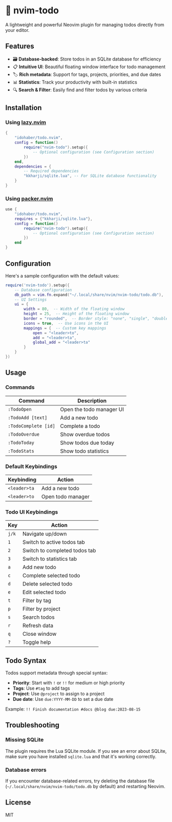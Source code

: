 # 📝 nvim-todo

A lightweight and powerful Neovim plugin for managing todos directly from your editor.

## Features

- 🗃️ **Database-backed**: Store todos in an SQLite database for efficiency
- 📋 **Intuitive UI**: Beautiful floating window interface for todo management
- 🏷️ **Rich metadata**: Support for tags, projects, priorities, and due dates
- 📊 **Statistics**: Track your productivity with built-in statistics
- 🔍 **Search & Filter**: Easily find and filter todos by various criteria

## Installation

### Using [lazy.nvim](https://github.com/folke/lazy.nvim)

```lua
{
    "idohaber/todo.nvim",
    config = function()
        require("nvim-todo").setup({
            -- Optional configuration (see Configuration section)
        })
    end,
    dependencies = {
        -- Required dependencies
        "kkharji/sqlite.lua", -- For SQLite database functionality
    }
}
```

### Using [packer.nvim](https://github.com/wbthomason/packer.nvim)

```lua
use {
    "idohaber/todo.nvim",
    requires = {"kkharji/sqlite.lua"},
    config = function()
        require("nvim-todo").setup({
            -- Optional configuration (see Configuration section)
        })
    end
}
```

## Configuration

Here's a sample configuration with the default values:

```lua
require('nvim-todo').setup({
    -- Database configuration
    db_path = vim.fn.expand("~/.local/share/nvim/nvim-todo/todo.db"),
    -- UI Settings
    ui = {
        width = 80,  -- Width of the floating window
        height = 25,  -- Height of the floating window
        border = "rounded",  -- Border style: "none", "single", "double", "rounded"
        icons = true,  -- Use icons in the UI
        mappings = {  -- Custom key mappings
            open = "<leader>to",
            add = "<leader>ta",
            global_add = "<leader>ta"
        }
    }
})
```

## Usage

### Commands

| Command | Description |
|---------|-------------|
| `:TodoOpen` | Open the todo manager UI |
| `:TodoAdd [text]` | Add a new todo |
| `:TodoComplete [id]` | Complete a todo |
| `:TodoOverdue` | Show overdue todos |
| `:TodoToday` | Show todos due today |
| `:TodoStats` | Show todo statistics |

### Default Keybindings

| Keybinding | Action |
|------------|--------|
| `<leader>ta` | Add a new todo |
| `<leader>to` | Open todo manager |

### Todo UI Keybindings

| Key | Action |
|-----|--------|
| `j/k` | Navigate up/down |
| `1` | Switch to active todos tab |
| `2` | Switch to completed todos tab |
| `3` | Switch to statistics tab |
| `a` | Add new todo |
| `c` | Complete selected todo |
| `d` | Delete selected todo |
| `e` | Edit selected todo |
| `t` | Filter by tag |
| `p` | Filter by project |
| `s` | Search todos |
| `r` | Refresh data |
| `q` | Close window |
| `?` | Toggle help |

## Todo Syntax

Todos support metadata through special syntax:

- **Priority**: Start with `!` or `!!` for medium or high priority
- **Tags**: Use `#tag` to add tags
- **Project**: Use `@project` to assign to a project 
- **Due date**: Use `due:YYYY-MM-DD` to set a due date

Example: `!! Finish documentation #docs @blog due:2023-08-15`

## Troubleshooting

### Missing SQLite
The plugin requires the Lua SQLite module. If you see an error about SQLite, make sure you have installed `sqlite.lua` and that it's working correctly.

### Database errors
If you encounter database-related errors, try deleting the database file (`~/.local/share/nvim/nvim-todo/todo.db` by default) and restarting Neovim.

## License

MIT

